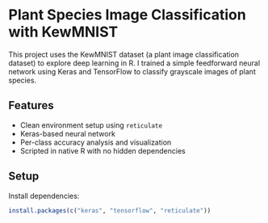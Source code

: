 # Plant Species Image Classification with KewMNIST

This project uses the KewMNIST dataset (a plant image classification dataset) to explore deep learning in R. I trained a simple feedforward neural network using Keras and TensorFlow to classify grayscale images of plant species.

## Features

- Clean environment setup using `reticulate`
- Keras-based neural network
- Per-class accuracy analysis and visualization
- Scripted in native R with no hidden dependencies

## Setup

Install dependencies:

```r
install.packages(c("keras", "tensorflow", "reticulate"))

